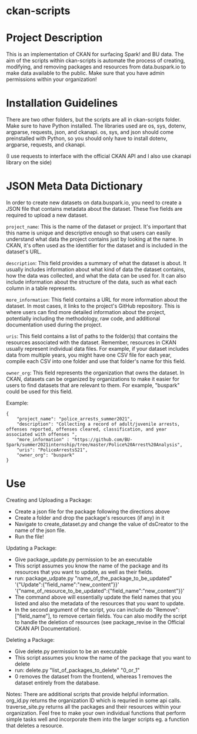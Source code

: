 # ckan-scripts

# Project Description
This is an implementation of CKAN for surfacing Spark! and BU data. The aim of the scripts within ckan-scripts is automate the process of creating, modifying, and removing packages and resources from data.buspark.io to make data available to the public. Make sure that you have admin permissions within your organization! 

# Installation Guidelines
There are two other folders, but the scripts are all in ckan-scripts folder. Make sure to have Python installed. The libraries used are os, sys, dotenv, argparse, requests, json, and ckanapi. os, sys, and json should come preinstalled with Python, so you should only have to install dotenv, argparse, requests, and ckanapi.

(I use requests to interface with the official CKAN API and I also use ckanapi library on the side)

# JSON Meta Data Dictionary
In order to create new datasets on data.buspark.io, you need to create a JSON file that contains metadata about the dataset. These five fields are required to upload a new dataset.

`project_name`: This is the name of the dataset or project. It's important that this name is unique and descriptive enough so that users can easily understand what data the project contains just by looking at the name. In CKAN, it's often used as the identifier for the dataset and is included in the dataset's URL.

`description`: This field provides a summary of what the dataset is about. It usually includes information about what kind of data the dataset contains, how the data was collected, and what the data can be used for. It can also include information about the structure of the data, such as what each column in a table represents.

`more_information`: This field contains a URL for more information about the dataset. In most cases, it links to the project's GitHub repository. This is where users can find more detailed information about the project, potentially including the methodology, raw code, and additional documentation used during the project.

`uris`: This field contains a list of paths to the folder(s) that contains the resources associated with the dataset. Remember, resources in CKAN usually represent individual data files. For example, if your dataset includes data from multiple years, you might have one CSV file for each year, compile each CSV into one folder and use that folder's name for this field.

`owner_org`: This field represents the organization that owns the dataset. In CKAN, datasets can be organized by organizations to make it easier for users to find datasets that are relevant to them. For example, "buspark" could be used for this field.

Example:
```
{
	"project_name": "police_arrests_summer2021",
	"description": "Collecting a record of adult/juvenile arrests, offenses reported, offenses cleared, classification, and year associated with offenses ",
	"more_information" : "https://github.com/BU-Spark/summer2021internship/tree/master/Police%20Arrest%20Analysis",
	"uris": "PoliceArrestsS21",
	"owner_org": "buspark"
}
```

# Use
Creating and Uploading a Package:
- Create a json file for the package following the directions above
- Create a folder and drop the package's resources (if any) in it
- Navigate to create_dataset.py and change the value of dsCreator to the name of the json file.
- Run the file!

Updating a Package: 
- Give package_update.py permission to be an executable
- This script assumes you know the name of the package and its resources that you want to update, as well as their fields.
- run: package_udpate.py "name_of_the_package_to_be_updated" '{"Update":{"field_name":"new_content"}}' '{"name_of_resource_to_be_updated":{"field_name":"new_content"}}'
- The command above will essentially update the field names that you listed and also the metadata of the resources that you want to update.
- In the second argument of the script, you can include do "Remove": ["field_name"], to remove certain fields. You can also modify the script to handle the deletion of resources (see package_revise in the Official CKAN API Documentation). 

Deleting a Package:
- Give delete.py permission to be an executable
- This script assumes you know the name of the package that you want to delete
- run: delete.py "list_of_packages_to_delete" "0_or_1"
- 0 removes the dataset from the frontend, whereas 1 removes the dataset entirely from the database. 

Notes:
There are additional scripts that provide helpful information. org_id.py returns the organization ID which is requried in some api calls. traverse_site.py returns all the packages and their resources within your organization. Feel free to make your own individual functions that perform simple tasks well and incorporate them into the larger scripts eg. a function that deletes a resource. 
